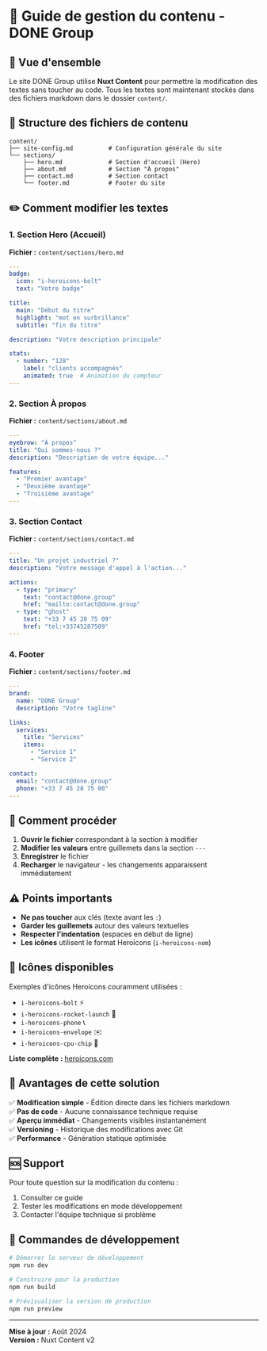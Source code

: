 # 📝 Guide de gestion du contenu - DONE Group

## 🎯 Vue d'ensemble

Le site DONE Group utilise **Nuxt Content** pour permettre la modification des textes sans toucher au code. Tous les textes sont maintenant stockés dans des fichiers markdown dans le dossier `content/`.

## 📁 Structure des fichiers de contenu

```
content/
├── site-config.md          # Configuration générale du site
└── sections/
    ├── hero.md             # Section d'accueil (Hero)
    ├── about.md            # Section "À propos"
    ├── contact.md          # Section contact
    └── footer.md           # Footer du site
```

## ✏️ Comment modifier les textes

### 1. **Section Hero (Accueil)**
**Fichier :** `content/sections/hero.md`

```yaml
---
badge:
  icon: "i-heroicons-bolt"
  text: "Votre badge"

title:
  main: "Début du titre"
  highlight: "mot en surbrillance"
  subtitle: "fin du titre"

description: "Votre description principale"

stats:
  - number: "128"
    label: "clients accompagnés"
    animated: true  # Animation du compteur
---
```

### 2. **Section À propos**
**Fichier :** `content/sections/about.md`

```yaml
---
eyebrow: "À propos"
title: "Qui sommes‑nous ?"
description: "Description de votre équipe..."

features:
  - "Premier avantage"
  - "Deuxième avantage"
  - "Troisième avantage"
---
```

### 3. **Section Contact**
**Fichier :** `content/sections/contact.md`

```yaml
---
title: "Un projet industriel ?"
description: "Votre message d'appel à l'action..."

actions:
  - type: "primary"
    text: "contact@done.group"
    href: "mailto:contact@done.group"
  - type: "ghost"
    text: "+33 7 45 28 75 09"
    href: "tel:+33745287509"
---
```

### 4. **Footer**
**Fichier :** `content/sections/footer.md`

```yaml
---
brand:
  name: "DONE Group"
  description: "Votre tagline"

links:
  services:
    title: "Services"
    items:
      - "Service 1"
      - "Service 2"

contact:
  email: "contact@done.group"
  phone: "+33 7 45 28 75 00"
---
```

## 🔧 Comment procéder

1. **Ouvrir le fichier** correspondant à la section à modifier
2. **Modifier les valeurs** entre guillemets dans la section `---`
3. **Enregistrer** le fichier
4. **Recharger** le navigateur - les changements apparaissent immédiatement

## ⚠️ Points importants

- **Ne pas toucher** aux clés (texte avant les `:`)
- **Garder les guillemets** autour des valeurs textuelles
- **Respecter l'indentation** (espaces en début de ligne)
- **Les icônes** utilisent le format Heroicons (`i-heroicons-nom`)

## 🎨 Icônes disponibles

Exemples d'icônes Heroicons couramment utilisées :
- `i-heroicons-bolt` ⚡
- `i-heroicons-rocket-launch` 🚀
- `i-heroicons-phone` 📞
- `i-heroicons-envelope` ✉️
- `i-heroicons-cpu-chip` 🔧

**Liste complète :** [heroicons.com](https://heroicons.com)

## 🚀 Avantages de cette solution

✅ **Modification simple** - Édition directe dans les fichiers markdown  
✅ **Pas de code** - Aucune connaissance technique requise  
✅ **Aperçu immédiat** - Changements visibles instantanément  
✅ **Versioning** - Historique des modifications avec Git  
✅ **Performance** - Génération statique optimisée  

## 🆘 Support

Pour toute question sur la modification du contenu :
1. Consulter ce guide
2. Tester les modifications en mode développement
3. Contacter l'équipe technique si problème

## 🔄 Commandes de développement

```bash
# Démarrer le serveur de développement
npm run dev

# Construire pour la production
npm run build

# Prévisualiser la version de production
npm run preview
```

---

**Mise à jour :** Août 2024  
**Version :** Nuxt Content v2